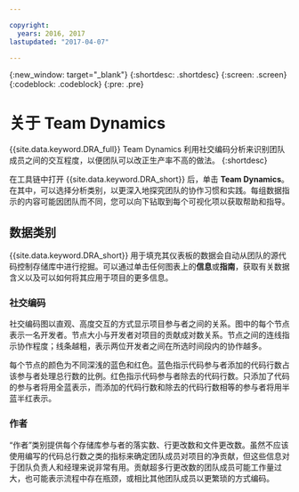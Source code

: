 ```yaml
---

copyright:
  years: 2016, 2017
lastupdated: "2017-04-07"

---
```


{:new_window: target="_blank"}
{:shortdesc: .shortdesc}
{:screen: .screen}
{:codeblock: .codeblock}
{:pre: .pre}

# 关于 Team Dynamics

{{site.data.keyword.DRA_full}} Team Dynamics 利用社交编码分析来识别团队成员之间的交互程度，以便团队可以改正生产率不高的做法。
{:shortdesc}

在工具链中打开 {{site.data.keyword.DRA_short}} 后，单击 **Team Dynamics**。在其中，可以选择分析类别，以更深入地探究团队的协作习惯和实践。每组数据指示的内容可能因团队而不同，您可以向下钻取到每个可视化项以获取帮助和指导。  

## 数据类别

{{site.data.keyword.DRA_short}} 用于填充其仪表板的数据会自动从团队的源代码控制存储库中进行挖掘。可以通过单击任何图表上的**信息**或**指南**，获取有关数据含义以及可以如何将其应用于项目的更多信息。

### 社交编码

社交编码图以直观、高度交互的方式显示项目参与者之间的关系。图中的每个节点表示一名开发者。节点大小与开发者对项目的贡献成对数关系。节点之间的连线指示协作程度；线条越粗，表示两位开发者之间在所选时间段内的协作越多。 

每个节点的颜色为不同深浅的蓝色和红色。蓝色指示代码参与者添加的代码行数占该参与者处理总行数的比例。红色指示代码参与者除去的代码行数。只添加了代码的参与者将用全蓝表示，而添加的代码行数和除去的代码行数相等的参与者将用半蓝半红表示。 

### 作者

“作者”类别提供每个存储库参与者的落实数、行更改数和文件更改数。虽然不应该使用编写的代码总行数之类的指标来确定团队成员对项目的净贡献，但这些信息对于团队负责人和经理来说非常有用。贡献超多行更改数的团队成员可能工作量过大，也可能表示流程中存在瓶颈，或相比其他团队成员以更繁琐的方式编码。 
